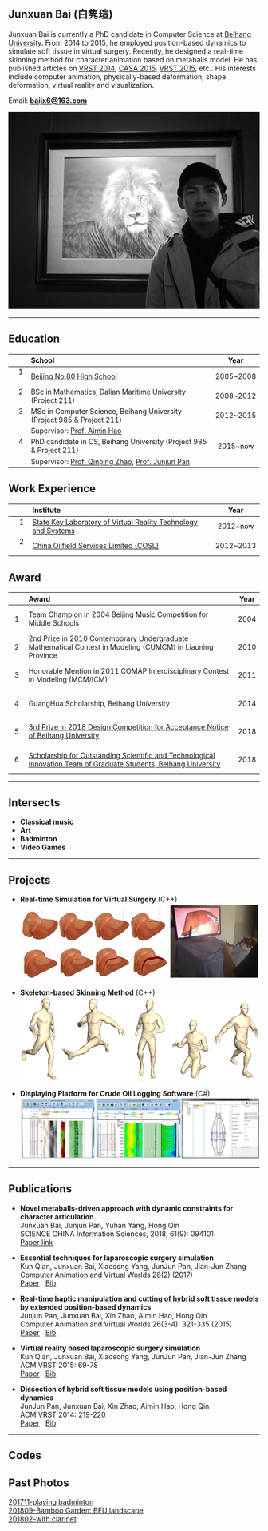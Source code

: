 ## Junxuan Bai&nbsp;(白隽瑄)

Junxuan Bai is currently a PhD candidate in Computer Science at [Beihang University](http://ev.buaa.edu.cn/). From 2014 to 2015, he employed position-based dynamics to simulate soft tissue in virtual surgery. Recently, he designed a real-time skinning method for character animation based on metaballs model. He has published articles on [VRST 2014](http://conferences.inf.ed.ac.uk/vrst2014/program.html), [CASA 2015](http://event.ntu.edu.sg/casa/2015/Pages/index.aspx), [VRST 2015](https://vrst.acm.org/old/data/vrst2015/program.html), etc.. His interests include computer animation, physically-based deformation, shape deformation, virtual reality and visualization.

Email: **baijx6@163.com**
 
![image](./IMG_20181111_155511-small.jpg) 


---
## Education

&nbsp; | **School** | **Year**
:-:|:---|:---:
&nbsp;&nbsp; 1 &nbsp;&nbsp; | [Beijing No.80 High School](http://www.bj80.com/) | 2005~2008
&nbsp;&nbsp; 2 &nbsp;&nbsp; | BSc in Mathematics, Dalian Maritime University (Project 211) | 2008~2012
&nbsp;&nbsp; 3 &nbsp;&nbsp; | MSc in Computer Science, Beihang University (Project 985 & Project 211) | 2012~2015  
&nbsp; | Supervisor: [Prof. Aimin Hao](http://scse.buaa.edu.cn/info/1078/2654.htm) | &nbsp;
&nbsp;&nbsp; 4 &nbsp;&nbsp; | PhD candidate in CS, Beihang University (Project 985 & Project 211) | 2015~now
&nbsp; | Supervisor: [Prof. Qinping Zhao](http://scse.buaa.edu.cn/info/1078/2628.htm), [Prof. Junjun Pan](http://shi.buaa.edu.cn/jujun_pan/zh_CN/index.htm) | &nbsp;

## Work Experience

&nbsp; | **Institute** | **Year**
:-:|:---|:---:
&nbsp;&nbsp; 1 &nbsp;&nbsp; | [State Key Laboratory of Virtual Reality Technology and Systems](http://vrlab.buaa.edu.cn/#) | 2012~now
&nbsp;&nbsp; 2 &nbsp;&nbsp; | [China Oilfield Services Limited (COSL)](http://www.cosl.com.cn/) | 2012~2013

## Award

&nbsp; | **Award** | **Year**
:---:|:---|:---:
&nbsp;&nbsp; 1 &nbsp;&nbsp; | Team Champion in 2004 Beijing Music Competition for Middle Schools | 2004
&nbsp;&nbsp; 2 &nbsp;&nbsp; | 2nd Prize in 2010 Contemporary Undergraduate Mathematical Contest in Modeling (CUMCM) in Liaoning Province | 2010
&nbsp;&nbsp; 3 &nbsp;&nbsp; | Honorable Mention in 2011 COMAP Interdisciplinary Contest in Modeling (MCM/ICM) | 2011
&nbsp;&nbsp; 4 &nbsp;&nbsp; | GuangHua Scholarship, Beihang University | 2014
&nbsp;&nbsp; 5 &nbsp;&nbsp; | [3rd Prize in 2018 Design Competition for Acceptance Notice of Beihang University](./Admission_notice_2018.jpg) | 2018
&nbsp;&nbsp; 6 &nbsp;&nbsp; | [Scholarship for Outstanding Scientific and Technological Innovation Team of Graduate Students, Beihang University](http://graduate.buaa.edu.cn/ch/tongzhi/5663.jhtml) |2018

---
## Intersects
- **Classical music**  
- **Art**
- **Badminton**
- **Video Games**

---
## Projects

- **Real-time Simulation for Virtual Surgery** (C++)
![image](./SurgerySimulator.jpg)

- **Skeleton-based Skinning Method** (C++)
![image](./SkeletalAnimation.png)  

- **Displaying Platform for Crude Oil Logging Software** (C#)  
![image](./DisplayPlatform.jpg)

---

## Publications
- **Novel metaballs-driven approach with dynamic constraints for character articulation**  
Junxuan Bai, Junjun Pan, Yuhan Yang, Hong Qin  
SCIENCE CHINA Information Sciences, 2018, 61(9): 094101  
[Paper link](http://scis.scichina.com/en/2018/094101.html)

- **Essential techniques for laparoscopic surgery simulation**  
Kun Qian, Junxuan Bai, Xiaosong Yang, JunJun Pan, Jian-Jun Zhang  
Computer Animation and Virtual Worlds 28(2) (2017)  
[Paper](https://drive.google.com/open?id=1_hw8Wz9c1EP4w7UZevRT3svW4pt2TwX9)&nbsp;&nbsp;
[Bib](http://dblp.uni-trier.de/rec/bibtex/journals/jvca/QianBYPZ17)

- **Real-time haptic manipulation and cutting of hybrid soft tissue models by extended position-based dynamics**  
Junjun Pan, Junxuan Bai, Xin Zhao, Aimin Hao, Hong Qin  
Computer Animation and Virtual Worlds 26(3-4): 321-335 (2015)  
[Paper](https://drive.google.com/open?id=1bEzvFh5RlZ2JNGK0qv5850q_dGNWosht)&nbsp;&nbsp;
[Bib](http://dblp.uni-trier.de/rec/bibtex/journals/jvca/PanBZHQ15)

- **Virtual reality based laparoscopic surgery simulation**  
	Kun Qian, Junxuan Bai, Xiaosong Yang, JunJun Pan, Jian-Jun Zhang  
 ACM VRST 2015: 69-78  
[Paper](https://drive.google.com/open?id=1yGW5Ui2ZaUQslhLyvycWg32MIWClgbTg)&nbsp;&nbsp;
[Bib](http://dblp.uni-trier.de/rec/bibtex/conf/vrst/QianBYPZ15)

- **Dissection of hybrid soft tissue models using position-based dynamics**  
JunJun Pan, Junxuan Bai, Xin Zhao, Aimin Hao, Hong Qin  
ACM VRST 2014: 219-220  
[Paper](https://drive.google.com/open?id=1oKg4tFlQe1P8JAobmbBc0MsRKxmSGXeR)&nbsp;&nbsp;
[Bib](http://dblp.uni-trier.de/rec/bibtex/conf/vrst/PanBZHQ14)

---

## Codes

## Past Photos
[201711-playing badminton](./badminton.jpg)  
[201809-Bamboo Garden: BFU landscape](./IMG_20180923_172803-small.jpg)  
[201802-with clarinet](./2018_Clarinet.jpg) 

